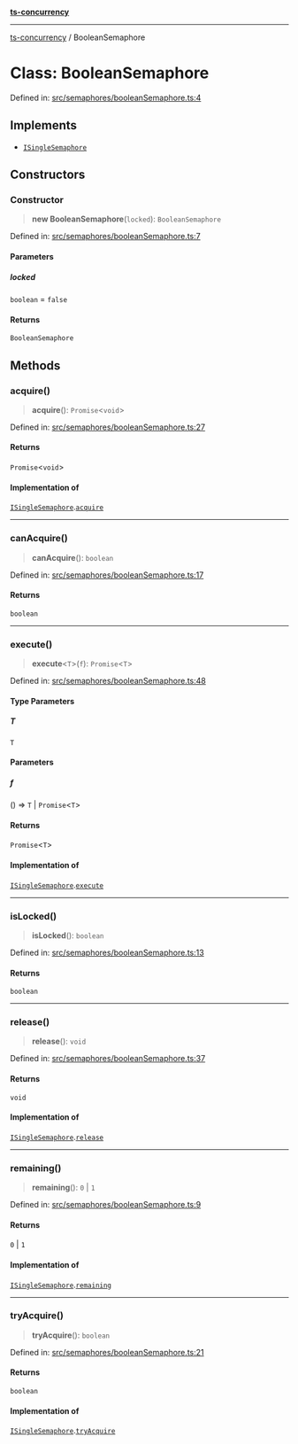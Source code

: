 [**ts-concurrency**](../README.md)

---

[ts-concurrency](../globals.md) / BooleanSemaphore

# Class: BooleanSemaphore

Defined in: [src/semaphores/booleanSemaphore.ts:4](https://github.com/alaincaron/ts-concurrency/blob/14635812c23c675e64adee55a3fe7ec34903fcb2/src/semaphores/booleanSemaphore.ts#L4)

## Implements

- [`ISingleSemaphore`](../interfaces/ISingleSemaphore.md)

## Constructors

### Constructor

> **new BooleanSemaphore**(`locked`): `BooleanSemaphore`

Defined in: [src/semaphores/booleanSemaphore.ts:7](https://github.com/alaincaron/ts-concurrency/blob/14635812c23c675e64adee55a3fe7ec34903fcb2/src/semaphores/booleanSemaphore.ts#L7)

#### Parameters

##### locked

`boolean` = `false`

#### Returns

`BooleanSemaphore`

## Methods

### acquire()

> **acquire**(): `Promise`\<`void`\>

Defined in: [src/semaphores/booleanSemaphore.ts:27](https://github.com/alaincaron/ts-concurrency/blob/14635812c23c675e64adee55a3fe7ec34903fcb2/src/semaphores/booleanSemaphore.ts#L27)

#### Returns

`Promise`\<`void`\>

#### Implementation of

[`ISingleSemaphore`](../interfaces/ISingleSemaphore.md).[`acquire`](../interfaces/ISingleSemaphore.md#acquire)

---

### canAcquire()

> **canAcquire**(): `boolean`

Defined in: [src/semaphores/booleanSemaphore.ts:17](https://github.com/alaincaron/ts-concurrency/blob/14635812c23c675e64adee55a3fe7ec34903fcb2/src/semaphores/booleanSemaphore.ts#L17)

#### Returns

`boolean`

---

### execute()

> **execute**\<`T`\>(`f`): `Promise`\<`T`\>

Defined in: [src/semaphores/booleanSemaphore.ts:48](https://github.com/alaincaron/ts-concurrency/blob/14635812c23c675e64adee55a3fe7ec34903fcb2/src/semaphores/booleanSemaphore.ts#L48)

#### Type Parameters

##### T

`T`

#### Parameters

##### f

() => `T` \| `Promise`\<`T`\>

#### Returns

`Promise`\<`T`\>

#### Implementation of

[`ISingleSemaphore`](../interfaces/ISingleSemaphore.md).[`execute`](../interfaces/ISingleSemaphore.md#execute)

---

### isLocked()

> **isLocked**(): `boolean`

Defined in: [src/semaphores/booleanSemaphore.ts:13](https://github.com/alaincaron/ts-concurrency/blob/14635812c23c675e64adee55a3fe7ec34903fcb2/src/semaphores/booleanSemaphore.ts#L13)

#### Returns

`boolean`

---

### release()

> **release**(): `void`

Defined in: [src/semaphores/booleanSemaphore.ts:37](https://github.com/alaincaron/ts-concurrency/blob/14635812c23c675e64adee55a3fe7ec34903fcb2/src/semaphores/booleanSemaphore.ts#L37)

#### Returns

`void`

#### Implementation of

[`ISingleSemaphore`](../interfaces/ISingleSemaphore.md).[`release`](../interfaces/ISingleSemaphore.md#release)

---

### remaining()

> **remaining**(): `0` \| `1`

Defined in: [src/semaphores/booleanSemaphore.ts:9](https://github.com/alaincaron/ts-concurrency/blob/14635812c23c675e64adee55a3fe7ec34903fcb2/src/semaphores/booleanSemaphore.ts#L9)

#### Returns

`0` \| `1`

#### Implementation of

[`ISingleSemaphore`](../interfaces/ISingleSemaphore.md).[`remaining`](../interfaces/ISingleSemaphore.md#remaining)

---

### tryAcquire()

> **tryAcquire**(): `boolean`

Defined in: [src/semaphores/booleanSemaphore.ts:21](https://github.com/alaincaron/ts-concurrency/blob/14635812c23c675e64adee55a3fe7ec34903fcb2/src/semaphores/booleanSemaphore.ts#L21)

#### Returns

`boolean`

#### Implementation of

[`ISingleSemaphore`](../interfaces/ISingleSemaphore.md).[`tryAcquire`](../interfaces/ISingleSemaphore.md#tryacquire)
